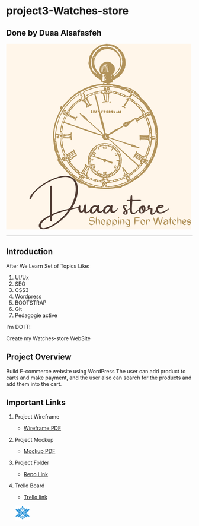 # project3-Watches-store 
## Done by **Duaa Alsafasfeh**
![Markdown Logo](DIS%20Watches%20(1).png)

***
## Introduction
After We Learn Set of Topics Like:

1. UI/Ux
1. SEO
1. CSS3
1. Wordpress
1. BOOTSTRAP
1. Git
1. Pedagogie active


I'm DO IT!

Create my Watches-store WebSite

## Project Overview

Build E-commerce website using WordPress The user can add product to carts and make payment, and the user also can search for the products and add them into the cart.

## Important Links


1. Project Wireframe
   * [Wireframe PDF](./Wireframe-watches-edited.pdf)

1. Project Mockup
   * [Mockup PDF](./mockup%20watches-edited.pdf)

1. Project Folder
   * [Repo Link](https://github.com/Dua-Alsafasfeh/project3-store)

1. Trello Board
   * [Trello link](https://trello.com/invite/b/fw6CaYVe/2abe7b6252e7ab1c6cda205583fc06c2/watches-store)


   <a href='https://archiveprogram.github.com/'><img src='https://raw.githubusercontent.com/acervenky/animated-github-badges/master/assets/acbadge.gif' width='40' height='40'></a> 